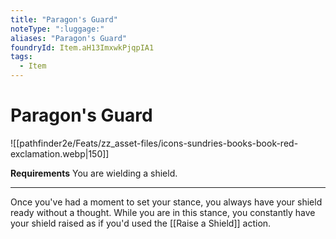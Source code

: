 ```yaml
---
title: "Paragon's Guard"
noteType: ":luggage:"
aliases: "Paragon's Guard"
foundryId: Item.aH13ImxwkPjqpIA1
tags:
  - Item
---
```


# Paragon's Guard
![[pathfinder2e/Feats/zz_asset-files/icons-sundries-books-book-red-exclamation.webp|150]]

**Requirements** You are wielding a shield.

* * *

Once you've had a moment to set your stance, you always have your shield ready without a thought. While you are in this stance, you constantly have your shield raised as if you'd used the [[Raise a Shield]] action.
